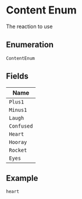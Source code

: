 
# Content Enum

The reaction to use

## Enumeration

`ContentEnum`

## Fields

| Name |
|  --- |
| `Plus1` |
| `Minus1` |
| `Laugh` |
| `Confused` |
| `Heart` |
| `Hooray` |
| `Rocket` |
| `Eyes` |

## Example

```
heart
```

